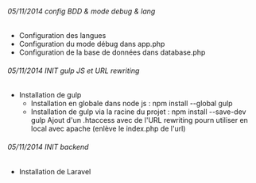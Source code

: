 ###### 05/11/2014 config BDD & mode debug & lang
- Configuration des langues
- Configuration du mode débug dans app.php
- Configuration de la base de données dans database.php

###### 05/11/2014 INIT gulp JS et URL rewriting
- Installation de gulp
	- Installation en globale dans node js : npm install --global gulp
	- Installation de gulp via la racine du projet : npm install --save-dev gulp
Ajout d'un .htaccess avec de l'URL rewriting pourn utiliser en local avec apache (enlève le index.php de l'url)

###### 05/11/2014 INIT backend
- Installation de Laravel
